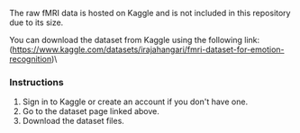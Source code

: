 The raw fMRI data is hosted on Kaggle and is not included in this repository due to its size.

You can download the dataset from Kaggle using the following link:\
(https://www.kaggle.com/datasets/irajahangari/fmri-dataset-for-emotion-recognition)\

### Instructions
1. Sign in to Kaggle or create an account if you don't have one.
2. Go to the dataset page linked above.
3. Download the dataset files.
